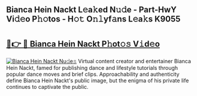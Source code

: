 ## Bianca Hein Nackt L𝚎a𝚔ed N𝚞𝚍e - Part-HwY Vi𝚍𝚎o P𝚑𝚘tos - H𝚘𝚝 O𝚗𝚕yf𝚊ns L𝚎a𝚔s K9055

# <h2><a href="http://kfafkh.oniu.top/?m=Bianca+Hein+Nackt">🔗👉 🔴 Bianca Hein Nackt P𝚑ot𝚘𝚜 V𝚒d𝚎o</a></h2>

[![Bianca Hein Nackt Nu𝚍e𝚜](https://i.imgur.com/0qMVB7G.gif)](http://kfafkh.oniu.top/?m=Bianca+Hein+Nackt)
Virtual content creator and entertainer Bianca Hein Nackt, famed for publishing dance and lifestyle tutorials through popular dance moves and brief clips. Approachability and authenticity define Bianca Hein Nackt's public image, but the enigma of his private life continues to captivate the public.  
